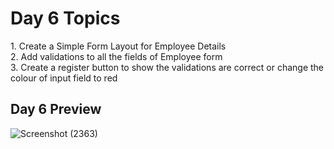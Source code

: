 <h1>Day 6 Topics</h1>
<p>1. Create a Simple Form Layout for Employee Details<br>2. Add validations to all the fields of Employee form <br> 3. Create a register button to show the validations are correct or change the colour of input field to red</p>

<h2>Day 6 Preview</h2>

![Screenshot (2363)](https://github.com/tusquake/SAPUI5-walkthrough/assets/77339749/f6559952-5477-4a51-b3eb-38747e2915bb)
